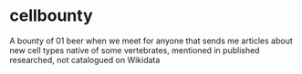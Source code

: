 # cellbounty
A bounty of 01 beer when we meet for anyone that sends me articles about new cell types native of some vertebrates, mentioned in published researched, not catalogued on Wikidata
